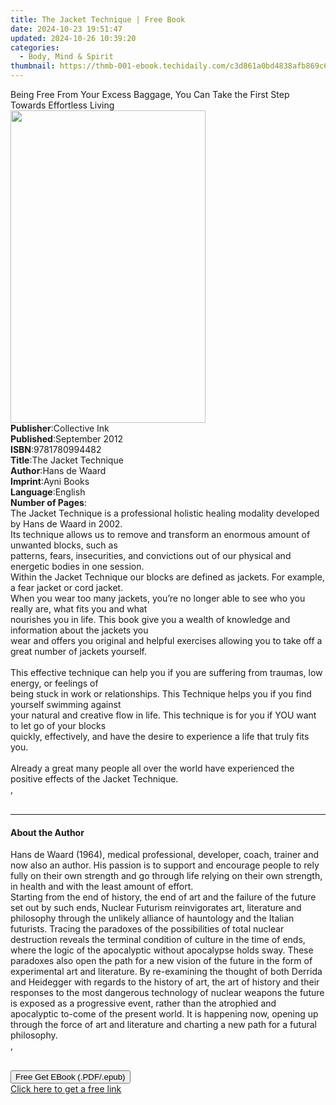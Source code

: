 ```yaml
---
title: The Jacket Technique | Free Book
date: 2024-10-23 19:51:47
updated: 2024-10-26 10:39:20
categories:
  - Body, Mind & Spirit
thumbnail: https://thmb-001-ebook.techidaily.com/c3d861a0bd4838afb869c6fe0d85e2939fb7ada7d251fe7e6672c8a435f8caf8.jpg
---
```

<main id="book-container">
  <div class="flex flex-col">
    <div class="book-brief flex-1 py-6 px-4 sm:p-6 md:py-10 md:px-8">
      <!-- brief-->
      <div class="book-brief-main">
        Being Free From Your Excess Baggage, You Can Take the First Step Towards
        Effortless Living
      </div>
    </div>
    <div
      class="book-meta-info flex-1 grid gap-4 col-start-1 col-end-3 row-start-1 sm:mb-6 sm:grid-cols-4 lg:gap-6 lg:col-start-2 lg:row-end-6 lg:row-span-6 lg:mb-0"
    >
      <div
        class="book-meta-info-left place-content-center mt-4 p-4 text-sm leading-6 col-start-2 col-span-2 dark:text-slate-400"
      >
        <img
          class="w-full h-500 object-cover rounded-lg sm:h-255 sm:col-span-2 lg:col-span-full"
          src="https://img-001-ebook.techidaily.com/19ad164f2423e93366fa1136af9164a5fe347d786e1aa533bef67c463a2de296.jpg"
          alt=""
          width="312"
          height="500"
        />
      </div>
      <div
        class="book-meta-info-right mt-2 col-start-1 row-start-2 col-span-3 self-center"
      >
        <!-- meta data  -->
        <div class="flex flex-col px-4 md:px-8">
          <div class="flex-1">
            <strong>Publisher</strong>:<span class="px-2">Collective Ink</span>
          </div>
          <div class="flex-1">
            <strong>Published</strong>:<span class="px-2">September 2012</span>
          </div>
          <div class="flex-1">
            <strong>ISBN</strong>:<span class="px-2">9781780994482</span>
          </div>
          <div class="flex-1">
            <strong>Title</strong>:<span class="px-2"
              >The Jacket Technique</span
            >
          </div>
          <div class="flex-1">
            <strong>Author</strong>:<span class="px-2">Hans de Waard</span>
          </div>
          <div class="flex-1">
            <strong>Imprint</strong>:<span class="px-2">Ayni Books</span>
          </div>
          <div class="flex-1">
            <strong>Language</strong>:<span class="px-2">English</span>
          </div>
          <div class="flex-1">
            <strong>Number of Pages</strong>:<span class="px-2"></span>
          </div>
        </div>
      </div>
    </div>
    <div class="book-description flex-1 py-6 px-4 sm:p-6 md:py-10 md:px-8">
      <div class="book-description-main">
        <div accordion-content="" id="description">
          The Jacket Technique is a professional holistic healing modality
          developed by Hans de Waard in 2002. <br />Its technique allows us to
          remove and transform an enormous amount of unwanted blocks, such as
          <br />patterns, fears, insecurities, and convictions out of our
          physical and energetic bodies in one session. <br />Within the Jacket
          Technique our blocks are defined as jackets. For example, a fear
          jacket or cord jacket. <br />When you wear too many jackets, you’re no
          longer able to see who you really are, what fits you and what
          <br />nourishes you in life. This book give you a wealth of knowledge
          and information about the jackets you <br />wear and offers you
          original and helpful exercises allowing you to take off a great number
          of jackets yourself.<br /><br />This effective technique can help you
          if you are suffering from traumas, low energy, or feelings of
          <br />being stuck in work or relationships. This Technique helps you
          if you find yourself swimming against <br />your natural and creative
          flow in life. This technique is for you if YOU want to let go of your
          blocks <br />quickly, effectively, and have the desire to experience a
          life that truly fits you.<br /><br />Already a great many people all
          over the world have experienced the positive effects of the Jacket
          Technique.<br />, <br /><br />
        </div>
        <div class="accordion-fader"></div>
      </div>
    </div>
    <div class="book-excerpts flex-1 py-6 px-4 sm:p-6 md:py-10 md:px-8">
      <!-- excerpts-->
      <div class="book-excerpts-main">
        <hr />
        <h4 class="placeholder placeholder-heading">
          <span>About the Author</span>
        </h4>
        <p>
          Hans de Waard (1964), medical professional, developer, coach, trainer
          and now also an author. His passion is to support and encourage people
          to rely fully on their own strength and go through life relying on
          their own strength, in health and with the least amount of effort.<br />Starting
          from the end of history, the end of art and the failure of the future
          set out by such ends, Nuclear Futurism reinvigorates art, literature
          and philosophy through the unlikely alliance of hauntology and the
          Italian futurists. Tracing the paradoxes of the possibilities of total
          nuclear destruction reveals the terminal condition of culture in the
          time of ends, where the logic of the apocalyptic without apocalypse
          holds sway. These paradoxes also open the path for a new vision of the
          future in the form of experimental art and literature. By re-examining
          the thought of both Derrida and Heidegger with regards to the history
          of art, the art of history and their responses to the most dangerous
          technology of nuclear weapons the future is exposed as a progressive
          event, rather than the atrophied and apocalyptic to-come of the
          present world. It is happening now, opening up through the force of
          art and literature and charting a new path for a futural
          philosophy.<br />, <br /><br />
        </p>
      </div>
    </div>
    <div
      class="book-about-author flex-1 py-6 px-4 sm:p-6 md:py-10 md:px-8"
    ></div>
    <div class="book-free-get flex-1 py-6 px-4 sm:p-6 md:py-10 md:px-8">
      <button
        id="btn-free-get"
        class="bg-blue-500 hover:bg-blue-700 text-white font-bold py-2 px-4 rounded"
      >
        Free Get EBook (.PDF/.epub)
      </button>
      <div id="countdown-display" class="px-2 text-lg mt-2"></div>
      <a
        id="free-link"
        class="hidden bg-blue-500 hover:bg-blue-700 text-white font-bold py-2 px-4 rounded"
        href="https://www.ebooks.com/en-us/book/1042546/the-jacket-technique/hans-de-waard/"
        target="_blank"
        >Click here to get a free link</a
      >
    </div>
    <script>
      let countdownTime = 0;
      let countdownInterval = null;
      document
        .getElementById('btn-free-get')
        .addEventListener('click', startCountdown);
      function startCountdown() {
        countdownTime = new Date().getTime() + 60000 * 3;
        countdownInterval = setInterval(updateCountdown, 1000);
        document.getElementById('btn-free-get').disabled = true;
        document
          .getElementById('btn-free-get')
          .classList.add('bg-gray-500', 'cursor-not-allowed');
      }
      function updateCountdown() {
        let currentTime = new Date().getTime();
        let timeLeft = countdownTime - currentTime;
        let secondsLeft = Math.floor(timeLeft / 1000);
        document.getElementById('countdown-display').innerHTML =
          `Remaining time: ${secondsLeft} seconds.`;
        if (secondsLeft <= 0) {
          clearInterval(countdownInterval);
          document.getElementById('btn-free-get').classList.add('hidden');
          document.getElementById('free-link').classList.remove('hidden');
          document.getElementById('countdown-display').innerHTML = '';
        }
      }
    </script>
  </div>
</main>
